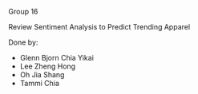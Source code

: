 Group 16

Review Sentiment Analysis to Predict Trending Apparel

Done by:
- Glenn Bjorn Chia Yikai
- Lee Zheng Hong
- Oh Jia Shang
- Tammi Chia

